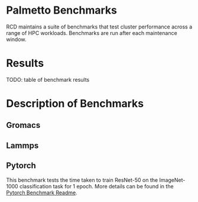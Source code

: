 # Palmetto Benchmarks
RCD maintains a suite of benchmarks that test cluster performance across a range of HPC workloads. Benchmarks are run after each maintenance window. 

# Results
TODO: table of benchmark results

# Description of Benchmarks

## Gromacs

## Lammps

## Pytorch

This benchmark tests the time taken to train ResNet-50 on the ImageNet-1000 classification task for 1 epoch. More details can be found in the [Pytorch Benchmark Readme](pytorch/README.md).